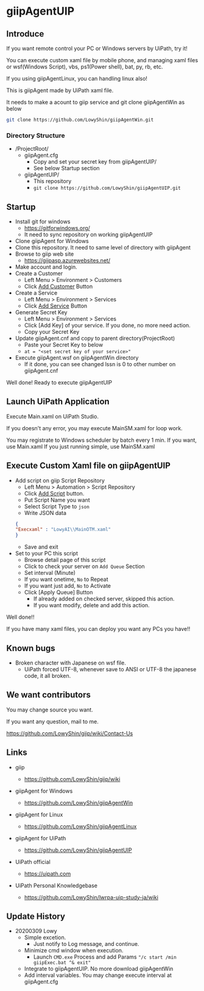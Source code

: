# giipAgentUIP

## Introduce

If you want remote control your PC or Windows servers by UiPath, try it!

You can execute custom xaml file by mobile phone, and managing xaml files or wsf(Windows Script), vbs, ps1(Power shell), bat, py, rb, etc.

If you using giipAgentLinux, you can handling linux also!

This is giipAgent made by UiPath xaml file.

It needs to make a acount to giip service and git clone giipAgentWin as below


```sh
git clone https://github.com/LowyShin/giipAgentWin.git
```

### Directory Structure

* /ProjectRoot/
  * giipAgent.cfg
    * Copy and set your secret key from giipAgentUIP/
    * See below Startup section
  * giipAgentUIP/
    * This repository
    * `git clone https://github.com/LowyShin/giipAgentUIP.git`

## Startup

* Install git for windows
  * https://gitforwindows.org/
  * It need to sync repository on working giipAgentUIP
* Clone giipAgent for Windows
* Clone this repository. It need to same level of directory with giipAgent
* Browse to giip web site
  * https://giipasp.azurewebsites.net/
* Make account and login.
* Create a Customer
  * Left Menu > Environment > Customers
  * Click [Add Customer](https://giipasp.azurewebsites.net/view/SMAHTML/CustomerAdd.asp) Button 
* Create a Service
  * Left Menu > Environment > Services
  * Click [Add Service](https://giipasp.azurewebsites.net/view/SMAHTML/ServiceAdd.asp) Button 
* Generate Secret Key
  * Left Menu > Environment > Services
  * Click [Add Key] of your service. If you done, no more need action.
  * Copy your Secret Key
* Update giipAgent.cnf and copy to parent directory(ProjectRoot)
  * Paste your Secret Key to below
  * `at = "<set secret key of your service>"`
* Execute giipAgent.wsf on giipAgentWin directory
  * If it done, you can see changed lssn is 0 to other number on giipAgent.cnf

Well done! Ready to execute giipAgentUIP

## Launch UiPath Application

Execute Main.xaml on UiPath Studio.

If you doesn't any error, you may execute MainSM.xaml for loop work.

You may registrate to Windows scheduler by batch every 1 min. If you want, use Main.xaml
If you just running simple, use MainSM.xaml

## Execute Custom Xaml file on giipAgentUIP

* Add script on giip Script Repository
  * Left Menu > Automation > Script Repository
  * Click [Add Script](https://giipaspstg02.azurewebsites.net/view/SMAHTML/ScrPut.asp) button.
  * Put Script Name you want
  * Select Script Type to `json`
  * Write JSON data
  ```json
  {
  "Execxaml" : "LowyAI\\MainOTM.xaml"
  }
  ```
  * Save and exit
* Set to your PC this script
  * Browse detail page of this script
  * Click to check your server on `Add Queue` Section
  * Set interval (Minute)
  * If you want onetime, `No` to Repeat
  * If you want just add, `No` to Activate
  * Click [Apply Queue] Button
    * If already added on checked server, skipped this action.
    * If you want modify, delete and add this action.

Well done!!

If you have many xaml files, you can deploy you want any PCs you have!!

## Known bugs

* Broken character with Japanese on wsf file.
  * UiPath forced UTF-8, whenever save to ANSI or UTF-8 the japanese code, it all broken. 

## We want contributors

You may change source you want.

If you want any question, mail to me. 

https://github.com/LowyShin/giip/wiki/Contact-Us

## Links

* giip
  * https://github.com/LowyShin/giip/wiki
* giipAgent for Windows
  * https://github.com/LowyShin/giipAgentWin
* giipAgent for Linux
  * https://github.com/LowyShin/giipAgentLinux
* giipAgent for UiPath
  * https://github.com/LowyShin/giipAgentUIP

* UiPath official
  * https://uipath.com

* UiPath Personal Knowledgebase
  * https://github.com/LowyShin/lwrpa-uip-study-ja/wiki

## Update History

* 20200309 Lowy
  * Simple excetion.
    * Just notify to Log message, and continue.
  * Minimize cmd window when execution.
    * Launch `CMD.exe` Process and add Params `"/c start /min giipExec.bat ^& exit"`
  * Integrate to giipAgentUIP. No more download giipAgentWin
  * Add interval variables. You may change execute interval at giipAgent.cfg
